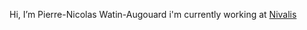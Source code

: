 Hi, I’m Pierre-Nicolas Watin-Augouard i'm currently working at [Nivalis](https://nivalis.studio)

<!---
omelette-watin/omelette-watin is a ✨ special ✨ repository because its `README.md` (this file) appears on your GitHub profile.
You can click the Preview link to take a look at your changes.
--->
